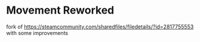# Movement Reworked
 fork of https://steamcommunity.com/sharedfiles/filedetails/?id=2817755553 with some improvements

